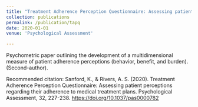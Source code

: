 ```yaml
---
title: "Treatment Adherence Perception Questionnaire: Assessing patient perceptions regarding their adherence to medical treatment plans"
collection: publications
permalink: /publication/tapq
date: 2020-01-01
venue: 'Psychological Assessment'

---
```

Psychometric paper outlining the development of a multidimensional measure of patient adherence perceptions (behavior, benefit, and burden). (Second-author).

Recommended citation: Sanford, K., & Rivers, A. S. (2020). Treatment Adherence Perception Questionnaire: Assessing patient perceptions regarding their adherence to medical treatment plans. Psychological Assessment, 32, 227-238. https://doi.org/10.1037/pas0000782
